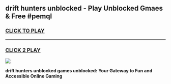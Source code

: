 
## drift hunters unblocked - Play Unblocked Gmaes & Free #pemql
<h3>
<a href="https://news.freeplayer.one?title=drift_hunters_unblocked&ref=24F">CLICK TO PLAY</a></h3>
<hr>

<h3>
<a href="https://news.freeplayer.one?title=drift_hunters_unblocked&ref=24F">CLICK 2 PLAY</a>
  
</h3>

<a href="https://news.freeplayer.one?title=drift_hunters_unblocked&ref=24F/"><img src="https://clearcache.store/games.png"></a>


**drift hunters unblocked games unblocked: Your Gateway to Fun and Accessible Online Gaming**
